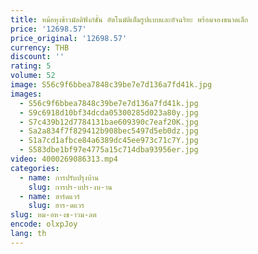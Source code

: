 ```yaml
---
title: หม้อหุงข้าวมัลติฟังก์ชั่น อัตโนมัติเต็มรูปแบบและอัจฉริยะ พร้อมจองขนาดเล็ก
price: '12698.57'
price_original: '12698.57'
currency: THB
discount: ''
rating: 5
volume: 52
image: S56c9f6bbea7848c39be7e7d136a7fd41k.jpg
images:
  - S56c9f6bbea7848c39be7e7d136a7fd41k.jpg
  - S9c6918d10bf34dcda05300285d023a80y.jpg
  - S7c439b12d7784131bae609390c7eaf20K.jpg
  - Sa2a834f7f829412b908bec5497d5eb0dz.jpg
  - S1a7cd1afbce84a6389dc45ee973c71c7Y.jpg
  - S583dbe1bf97e4775a15c714dba93956er.jpg
video: 4000269086313.mp4
categories:
  - name: การปรับปรุงบ้าน
    slug: การปร-บปร-งบ-าน
  - name: ฮาร์ดแวร์
    slug: ฮาร-ดแวร
slug: หม-อห-งข-าวม-ลต
encode: olxpJoy
lang: th
---
```

  